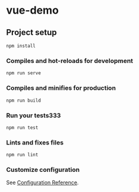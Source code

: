 # vue-demo

## Project setup
```
npm install
```

### Compiles and hot-reloads for development
```
npm run serve
```

### Compiles and minifies for production
```
npm run build
```

### Run your tests333
```
npm run test
```

### Lints and fixes files
```
npm run lint
```

### Customize configuration
See [Configuration Reference](https://cli.vuejs.org/config/).
